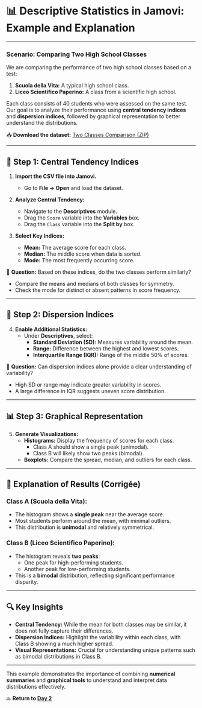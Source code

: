# 📊 **Descriptive Statistics in Jamovi: Example and Explanation**

---

### **Scenario: Comparing Two High School Classes**

We are comparing the performance of two high school classes based on a test:
1. **Scuola della Vita:** A typical high school class.
2. **Liceo Scientifico Paperino:** A class from a scientific high school.

Each class consists of 40 students who were assessed on the same test. Our goal is to analyze their performance using **central tendency indices** and **dispersion indices**, followed by graphical representation to better understand the distributions.

📥 **Download the dataset:** [Two Classes Comparison (ZIP)](dataset/two_classes_comparison.csv.zip)

---

## 🧮 **Step 1: Central Tendency Indices**

1. **Import the CSV file into Jamovi.**
   - Go to **File → Open** and load the dataset.

2. **Analyze Central Tendency:**
   - Navigate to the **Descriptives** module.
   - Drag the `Score` variable into the **Variables** box.
   - Drag the `Class` variable into the **Split by** box.

3. **Select Key Indices:**
   - **Mean:** The average score for each class.
   - **Median:** The middle score when data is sorted.
   - **Mode:** The most frequently occurring score.

📌 **Question:** Based on these indices, do the two classes perform similarly?  
- Compare the means and medians of both classes for symmetry.  
- Check the mode for distinct or absent patterns in score frequency.

---

## 📐 **Step 2: Dispersion Indices**

4. **Enable Additional Statistics:**
   - Under **Descriptives**, select:
     - **Standard Deviation (SD):** Measures variability around the mean.
     - **Range:** Difference between the highest and lowest scores.
     - **Interquartile Range (IQR):** Range of the middle 50% of scores.

📌 **Question:** Can dispersion indices alone provide a clear understanding of variability?  
- High SD or range may indicate greater variability in scores.  
- A large difference in IQR suggests uneven score distribution.

---

## 📊 **Step 3: Graphical Representation**

5. **Generate Visualizations:**
   - **Histograms:** Display the frequency of scores for each class.  
     - Class A should show a single peak (unimodal).  
     - Class B will likely show two peaks (bimodal).  
   - **Boxplots:** Compare the spread, median, and outliers for each class.

---

## 📝 **Explanation of Results (Corrigée)**

### **Class A (Scuola della Vita):**
- The histogram shows a **single peak** near the average score.  
- Most students perform around the mean, with minimal outliers.  
- This distribution is **unimodal** and relatively symmetrical.

### **Class B (Liceo Scientifico Paperino):**
- The histogram reveals **two peaks**:  
  - One peak for high-performing students.  
  - Another peak for low-performing students.  
- This is a **bimodal** distribution, reflecting significant performance disparity.

---

## 🔍 **Key Insights**
- **Central Tendency:** While the mean for both classes may be similar, it does not fully capture their differences.  
- **Dispersion Indices:** Highlight the variability within each class, with Class B showing a much higher spread.  
- **Visual Representations:** Crucial for understanding unique patterns such as bimodal distributions in Class B.

---

This example demonstrates the importance of combining **numerical summaries** and **graphical tools** to understand and interpret data distributions effectively.

🔙 **Return to [Day 2](day2.md)**
